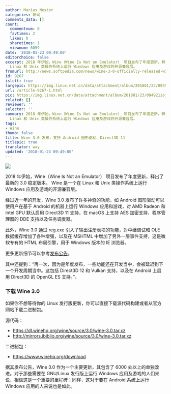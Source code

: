 ```yaml
---
author: Marius Nestor
categories: 新闻
comments_data: []
count:
  commentnum: 0
  favtimes: 2
  likes: 0
  sharetimes: 1
  viewnum: 6059
date: '2018-01-23 09:49:00'
editorchoice: false
excerpt: 2018 年伊始，Wine（Wine Is Not an Emulator） 项目发布了年度更新，释出了最新的 3.0 稳定版本。 Wine 是一个在
  Linux 和 Unix 类操作系统上运行 Windows 应用及游戏的开源兼容层。
fromurl: http://news.softpedia.com/news/wine-3-0-officially-released-with-android-driver-direct3d-11-and-10-support-519451.shtml
id: 9267
islctt: true
largepic: https://img.linux.net.cn/data/attachment/album/201801/23/094921iojmp0ymjdb0wmwb.jpg
url: /article-9267-1.html
pic: https://img.linux.net.cn/data/attachment/album/201801/23/094921iojmp0ymjdb0wmwb.jpg.thumb.jpg
related: []
reviewer: ''
selector: ''
summary: 2018 年伊始，Wine（Wine Is Not an Emulator） 项目发布了年度更新，释出了最新的 3.0 稳定版本。 Wine 是一个在
  Linux 和 Unix 类操作系统上运行 Windows 应用及游戏的开源兼容层。
tags:
- Wine
thumb: false
title: Wine 3.0 发布，支持 Android 图形驱动、Direct3D 11
titlepic: true
translator: wxy
updated: '2018-01-23 09:49:00'
---
```


![](/data/attachment/album/201801/23/094921iojmp0ymjdb0wmwb.jpg)


2018 年伊始，Wine（Wine Is Not an Emulator） 项目发布了年度更新，释出了最新的 3.0 稳定版本。 Wine 是一个在 Linux 和 Unix 类操作系统上运行 Windows 应用及游戏的开源兼容层。


经过近一年的开发，Wine 3.0 发布了许多神奇的功能，如 Android 图形驱动可以使用户在基于 Android 的机器上运行 Windows 应用和游戏，对 AMD Radeon 和 Intel GPU 默认启用 Direct3D 11 支持，在 macOS 上支持 AES 加密支持，程序管理器的 DDE 支持以及任务调度器。 


此外，Wine 3.0 通过 reg.exe 引入了输出注册表项的功能，对中继调试和 OLE 数据缓存增加了各种增强，以及在 MSHTML 中增加了另外一层事件支持，这是微软专有的 HTML 布局引擎，用于 Windows 版本的 IE 浏览器。


更多更新细节可以参考[发布公告](https://www.winehq.org/announce/3.0)。


其中还提到：“再一次，因为是年度发布，一些功能还在开发当中，会被延迟到下一个开发周期当中。这包括 Direct3D 12 和 Vulkan 支持，以及在 Android 上启用 Direct3D 的 OpenGL ES 支持。”。


### 下载 Wine 3.0


如果你不想等待你的 Linux 发行版更新，你可以直接下载源代码构建或者从官方网站下载二进制包。


源代码：


* <https://dl.winehq.org/wine/source/3.0/wine-3.0.tar.xz>
* <http://mirrors.ibiblio.org/wine/source/3.0/wine-3.0.tar.xz>


二进制包：


* <https://www.winehq.org/download>


据其发布公告，Wine 3.0 作为一个主要更新，其包含了 6000 处以上的单独改进。对于那些需要在 GNU/Linux 发行版上运行 Windows 应用及游戏的人们来说，相信这是一个重要的里程碑；同样，这对于要在 Android 系统上运行 Windows 应用的人来说也是如此。